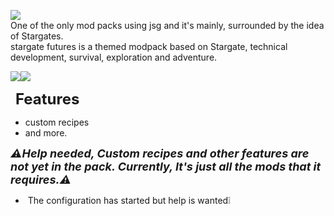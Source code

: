 ![](https://i.imgur.com/pEKHMxo.png)  
<span style="font-size: 14px;">One of the only mod packs using jsg and it's mainly, surrounded by the idea of Stargates.</span>  
<span style="font-size: 14px;">stargate futures is a themed modpack based on Stargate, technical development, survival, exploration and adventure.</span>

[![](https://i.imgur.com/1PwydGd.png)](https://discord.gg/Bdcwm5vwP5)[![](https://i.imgur.com/GNlf5Yj.png)](https://github.com/Sparcky2257/-stargate-futures)

  <span style="font-size: 24px;"><strong>Features</strong></span>

*   custom recipes 
*   and more.

<span style="font-size: 18px;"><em><strong>⚠️Help needed, Custom recipes and other features are not yet in the pack. Currently, It's just all the mods that it requires.⚠️</strong></em></span>

*    The configuration has started but help is wanted❕

